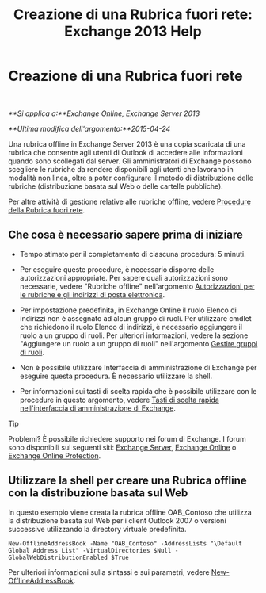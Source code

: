 ﻿---
title: 'Creazione di una Rubrica fuori rete: Exchange 2013 Help'
TOCTitle: Creazione di una Rubrica fuori rete
ms:assetid: b57bb4ce-5b6e-4702-a2f8-04bf3898a861
ms:mtpsurl: https://technet.microsoft.com/it-it/library/Bb124339(v=EXCHG.150)
ms:contentKeyID: 50481470
ms.date: 05/22/2018
mtps_version: v=EXCHG.150
f1_keywords:
- Microsoft.Exchange.Management.SnapIn.Esm.OrganizationConfiguration.Mailbox.NewOabWizardForm.OabIntroductionWizardPage
ms.translationtype: MT
---

# Creazione di una Rubrica fuori rete

 

_**Si applica a:**Exchange Online, Exchange Server 2013_

_**Ultima modifica dell'argomento:**2015-04-24_

Una rubrica offline in Exchange Server 2013 è una copia scaricata di una rubrica che consente agli utenti di Outlook di accedere alle informazioni quando sono scollegati dal server. Gli amministratori di Exchange possono scegliere le rubriche da rendere disponibili agli utenti che lavorano in modalità non linea, oltre a poter configurare il metodo di distribuzione delle rubriche (distribuzione basata sul Web o delle cartelle pubbliche).

Per altre attività di gestione relative alle rubriche offline, vedere [Procedure della Rubrica fuori rete](offline-address-book-procedures-exchange-2013-help.md).

## Che cosa è necessario sapere prima di iniziare

  - Tempo stimato per il completamento di ciascuna procedura: 5 minuti.

  - Per eseguire queste procedure, è necessario disporre delle autorizzazioni appropriate. Per sapere quali autorizzazioni sono necessarie, vedere "Rubriche offline" nell'argomento [Autorizzazioni per le rubriche e gli indirizzi di posta elettronica](email-address-and-address-book-permissions-exchange-2013-help.md).

  - Per impostazione predefinita, in Exchange Online il ruolo Elenco di indirizzi non è assegnato ad alcun gruppo di ruoli. Per utilizzare cmdlet che richiedono il ruolo Elenco di indirizzi, è necessario aggiungere il ruolo a un gruppo di ruoli. Per ulteriori informazioni, vedere la sezione "Aggiungere un ruolo a un gruppo di ruoli" nell'argomento [Gestire gruppi di ruoli](manage-role-groups-exchange-2013-help.md).

  - Non è possibile utilizzare Interfaccia di amministrazione di Exchange per eseguire questa procedura. È necessario utilizzare la shell.

  - Per informazioni sui tasti di scelta rapida che è possibile utilizzare con le procedure in questo argomento, vedere [Tasti di scelta rapida nell'interfaccia di amministrazione di Exchange](keyboard-shortcuts-in-the-exchange-admin-center-exchange-online-protection-help.md).


> [!TIP]
> Problemi? È possibile richiedere supporto nei forum di Exchange. I forum sono disponibili sui seguenti siti: <A href="https://go.microsoft.com/fwlink/p/?linkid=60612">Exchange Server</A>, <A href="https://go.microsoft.com/fwlink/p/?linkid=267542">Exchange Online</A> o <A href="https://go.microsoft.com/fwlink/p/?linkid=285351">Exchange Online Protection</A>.



## Utilizzare la shell per creare una Rubrica offline con la distribuzione basata sul Web

In questo esempio viene creata la rubrica offline OAB\_Contoso che utilizza la distribuzione basata sul Web per i client Outlook 2007 o versioni successive utilizzando la directory virtuale predefinita.

    New-OfflineAddressBook -Name "OAB_Contoso" -AddressLists "\Default Global Address List" -VirtualDirectories $Null -GlobalWebDistributionEnabled $True

Per ulteriori informazioni sulla sintassi e sui parametri, vedere [New-OfflineAddressBook](https://technet.microsoft.com/it-it/library/bb123692\(v=exchg.150\)).

